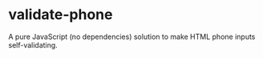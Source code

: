 validate-phone
==============

A pure JavaScript (no dependencies) solution to make HTML phone inputs self-validating.
